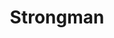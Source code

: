 ---
title: Strongman
crosslinks:
- weightroom
- homegym
- 5wl6ol
- AdvancedFitness
- GripTraining
- supertotal
- steroids
---